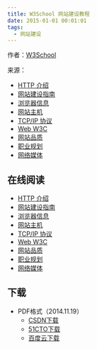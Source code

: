 ```yaml
---
title: W3School 网站建设教程
date: 2015-01-01 00:01:01
tags:
  - 网站建设
---
```


作者：[W3School](http://www.w3cschool.cc)

来源：

* [HTTP 介绍](http://www.w3cschool.cc/http/http-tutorial.html)
* [网站建设指南](http://www.w3cschool.cc/web/web-buildingprimer.html)
* [浏览器信息](http://www.w3cschool.cc/browsers/browser-information.html)
* [网站主机](http://www.w3cschool.cc/hosting/hosting-tutorial.html)
* [TCP/IP 协议](http://www.w3cschool.cc/tcpip/tcpip-tutorial.html)
* [Web W3C](http://www.w3cschool.cc/w3c/w3c-tutorial.html)
* [网站品质](http://www.w3school.com.cn/quality/index.asp)
* [职业规划](http://www.w3school.com.cn/careers/index.asp)
* [网络媒体](http://www.w3school.com.cn/media/index.asp)

<!--more-->

## 在线阅读 ##

* [HTTP 介绍](http://www.w3cschool.cc/http/http-tutorial.html)
* [网站建设指南](http://www.w3cschool.cc/web/web-buildingprimer.html)
* [浏览器信息](http://www.w3cschool.cc/browsers/browser-information.html)
* [网站主机](http://www.w3cschool.cc/hosting/hosting-tutorial.html)
* [TCP/IP 协议](http://www.w3cschool.cc/tcpip/tcpip-tutorial.html)
* [Web W3C](http://www.w3cschool.cc/w3c/w3c-tutorial.html)
* [网站品质](http://www.w3school.com.cn/quality/index.asp)
* [职业规划](http://www.w3school.com.cn/careers/index.asp)
* [网络媒体](http://www.w3school.com.cn/media/index.asp)

## 下载 ##

* PDF格式（2014.11.19）
  * [CSDN下载](http://download.csdn.net/detail/wizardforcel/8175147)
  * [51CTO下载](http://down.51cto.com/data/1901422)
  * [百度云下载](http://pan.baidu.com/s/1c0vqQEO)
